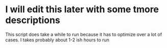 # I will edit this later with some tmore descriptions
This script does take a while to run because it has to optimize over a lot of cases. I takes probably about 1-2 ish hours to run
